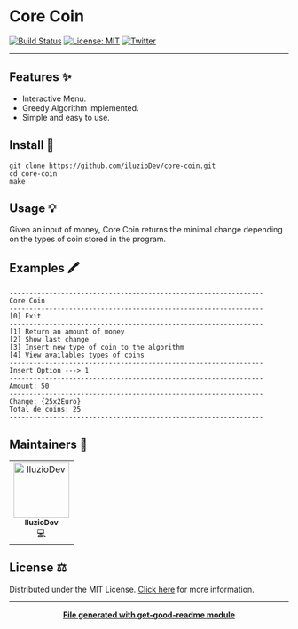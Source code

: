 # Core Coin

[![Build Status](https://travis-ci.com/iluzioDev/core-coin.svg?branch=master)](https://travis-ci.com/iluzioDev/core-coin)
[![License: MIT](https://img.shields.io/badge/License-MIT-yellow.svg)](https://opensource.org/licenses/MIT)
[![Twitter](https://img.shields.io/twitter/follow/luctstt.svg?label=Follow&style=social)](https://twitter.com/iluzioDev)

---

## Features ✨
* Interactive Menu.
* Greedy Algorithm implemented.
* Simple and easy to use.

## Install 🔧
```
git clone https://github.com/iluzioDev/core-coin.git
cd core-coin
make
```

## Usage 💡
Given an input of money, Core Coin returns the minimal change depending on the types of coin stored in the program.

## Examples 🖍
```
----------------------------------------------------------------
Core Coin
----------------------------------------------------------------
[0] Exit
----------------------------------------------------------------
[1] Return an amount of money
[2] Show last change
[3] Insert new type of coin to the algorithm
[4] View availables types of coins
----------------------------------------------------------------
Insert Option ---> 1
----------------------------------------------------------------
Amount: 50
----------------------------------------------------------------
Change: {25x2Euro}
Total de coins: 25
----------------------------------------------------------------
```

## Maintainers 👷
<table>
  <tr>
    <td align="center"><a href="https://github.com/iluzioDev"><img src="https://avatars.githubusercontent.com/u/45295283?v=4" width="100px;" alt="IluzioDev"/><br /><sub><b>IluzioDev</b></sub></a><br />💻</td>
  </tr>
</table>

## License ⚖️

Distributed under the MIT License. [Click here](LICENSE.md) for more information.

---
<div align="center">
	<b>
		<a href="https://www.npmjs.com/package/get-good-readme">File generated with get-good-readme module</a>
	</b>
</div>
